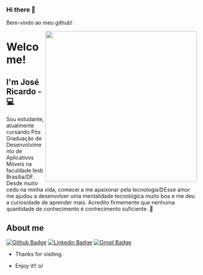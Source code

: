### Hi there 👋

Bem-vindo ao meu github! 

<img align="right" width="400" height="400" src="https://user-images.githubusercontent.com/57039079/68556083-b2038700-0428-11ea-8add-e9abd09f6b23.gif">

# Welcome!

## I'm José Ricardo - 💻 


Sou estudante, atualmente cursando Pós Graduação de Desenvolvimento de Aplicativos Móveis na faculdade Iesb Brasilia/DF. Desde muito cedo na minha vida, comecei a me apaixonar pela tecnologia😍Esse amor me ajudou a desenvolver uma mentalidade tecnológica muito boa e me deu a curiosidade de aprender mais. Acredito firmemente que nenhuma quantidade de conhecimento é conhecimento suficiente .🧠

## About me 
[![Github Badge](https://img.shields.io/badge/-Github-000?style=flat-square&logo=Github&logoColor=white&link=link_do_seu_perfil_no_github)](https://github.com/ricardoricarte)
[![Linkedin Badge](https://img.shields.io/badge/-LinkedIn-blue?style=flat-square&logo=Linkedin&logoColor=white&link=https://www.linkedin.com/in/jose-ricardo-silva-082837191)](https://www.linkedin.com/in/jose-ricardo-silva-082837191/)
[![Gmail Badge](https://img.shields.io/badge/-Gmail-c14438?style=flat-square&logo=Gmail&logoColor=white&link=mailto:jricardo.ricarte@gmail.com)](mailto:jricardo.ricarte@gmail.com)

- Thanks for visiting. 

- Enjoy it!! o/


